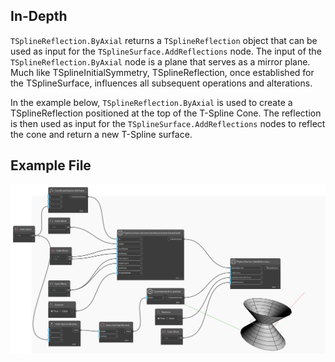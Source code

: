 ## In-Depth
`TSplineReflection.ByAxial` returns a `TSplineReflection` object that can be used as input for the `TSplineSurface.AddReflections` node. 
The input of the `TSplineReflection.ByAxial` node is a plane that serves as a mirror plane. Much like TSplineInitialSymmetry, TSplineReflection, once established for the TSplineSurface, influences all subsequent operations and alterations.

In the example below, `TSplineReflection.ByAxial` is used to create a TSplineReflection positioned at the top of the T-Spline Cone. The reflection is then used as input for the `TSplineSurface.AddReflections` nodes to reflect the cone and return a new T-Spline surface. 

## Example File

![Example](./Autodesk.DesignScript.Geometry.TSpline.TSplineReflection.ByAxial_img.jpg)